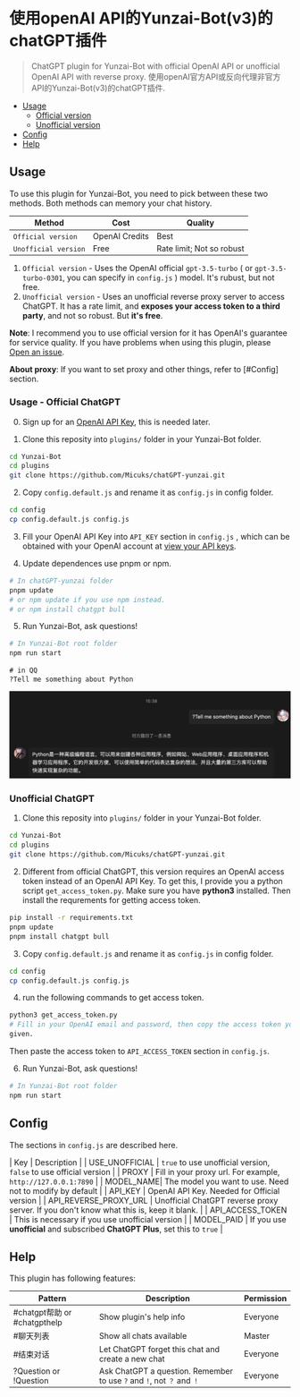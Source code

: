 # 使用openAI API的Yunzai-Bot(v3)的chatGPT插件
> ChatGPT plugin for Yunzai-Bot with official OpenAI API or unofficial OpenAI API with reverse proxy.
> 使用openAI官方API或反向代理非官方API的Yunzai-Bot(v3)的chatGPT插件.

- [Usage](#Usage)
    - [Official version](#usage---officialchatgpt)
    - [Unofficial version](#usage---unofficialchatgpt)
- [Config](#config)
- [Help](#help)

## Usage

To use this plugin for Yunzai-Bot, you need to pick between these two methods.
Both methods can memory your chat history.

| Method | Cost | Quality |  
|---|---|---|
|`Official version`| OpenAI Credits | Best |
|`Unofficial version` | Free | Rate limit; Not so robust |

1. `Official version` - Uses the OpenAI official `gpt-3.5-turbo` ( or
   `gpt-3.5-turbo-0301`, you can specify in `config.js` ) model. It's rubust,
   but not free.
2. `Unofficial version` - Uses an unofficial reverse proxy server to access
   ChatGPT. It has a rate limit, and **exposes your access token to a third
   party**, and not so robust. But **it's free**.

**Note**: I recommend you to use official version for it has OpenAI's
guarantee for service quality. If you have problems when using this plugin,
please [Open an issue](https://github.com/Micuks/chatGPT-yunzai/issues).

**About proxy**: If you want to set proxy and other things, refer to [#Config]
section.

### Usage - Official ChatGPT

0. Sign up for an [OpenAI API Key](https://platform.openai.com/overview), this is
needed later.

1. Clone this reposity into `plugins/` folder in your Yunzai-Bot folder.
```bash
cd Yunzai-Bot
cd plugins
git clone https://github.com/Micuks/chatGPT-yunzai.git
```

2. Copy `config.default.js` and rename it as `config.js` in config folder.
```bash
cd config
cp config.default.js config.js
```

3. Fill your OpenAI API Key into `API_KEY` section in `config.js` , which can be obtained with your OpenAI account at [view your API keys](https://platform.openai.com/account/api-keys).

4. Update dependences use pnpm or npm.
```bash
# In chatGPT-yunzai folder
pnpm update
# or npm update if you use npm instead.
# or npm install chatgpt bull
```

5. Run Yunzai-Bot, ask questions!
```bash
# In Yunzai-Bot root folder
npm run start
```

```
# in QQ
?Tell me something about Python
```
![example](./docs/example.png)

### Unofficial ChatGPT

1. Clone this reposity into `plugins/` folder in your Yunzai-Bot folder.
```bash
cd Yunzai-Bot
cd plugins
git clone https://github.com/Micuks/chatGPT-yunzai.git
```

2. Different from official ChatGPT, this version requires an OpenAI access token
instead of an OpenAI API Key. To get this, I provide you a python script
`get_access_token.py`. Make sure you have **python3** installed. Then install
the requrements for getting access token.
```bash
pip install -r requirements.txt
pnpm update
pnpm install chatgpt bull
```

3. Copy `config.default.js` and rename it as `config.js` in config folder.
```bash
cd config
cp config.default.js config.js
```

4. run the
following commands to get access token.
```bash
python3 get_access_token.py
# Fill in your OpenAI email and password, then copy the access token you were
given.
```

Then paste the access token to `API_ACCESS_TOKEN` section in `config.js`.

6. Run Yunzai-Bot, ask questions!
```bash
# In Yunzai-Bot root folder
npm run start
```

## Config

The sections in `config.js` are described here.

| Key | Description |
| USE_UNOFFICIAL | `true` to use unofficial version, `false` to use official version |
| PROXY | Fill in your proxy url. For example, `http://127.0.0.1:7890` |
| MODEL_NAME| The model you want to use. Need not to modify by default |
| API_KEY | OpenAI API Key. Needed for Official version |
| API_REVERSE_PROXY_URL | Unofficial ChatGPT reverse proxy server. If you don't know what this is, keep it blank. |
| API_ACCESS_TOKEN | This is necessary if you use unofficial version |
| MODEL_PAID | If you use **unofficial** and subscribed **ChatGPT Plus**, set this to `true` |

## Help

This plugin has following features:

| Pattern | Description | Permission |
|---|---|---|
| #chatgpt帮助 or #chatgpthelp | Show plugin's help info | Everyone |
| #聊天列表 | Show all chats available | Master |
| #结束对话 | Let ChatGPT forget this chat and create a new chat | Everyone |
| ?Question or !Question | Ask ChatGPT a question. Remember to use `?` and `!`, not `？` and `！` | Everyone |
